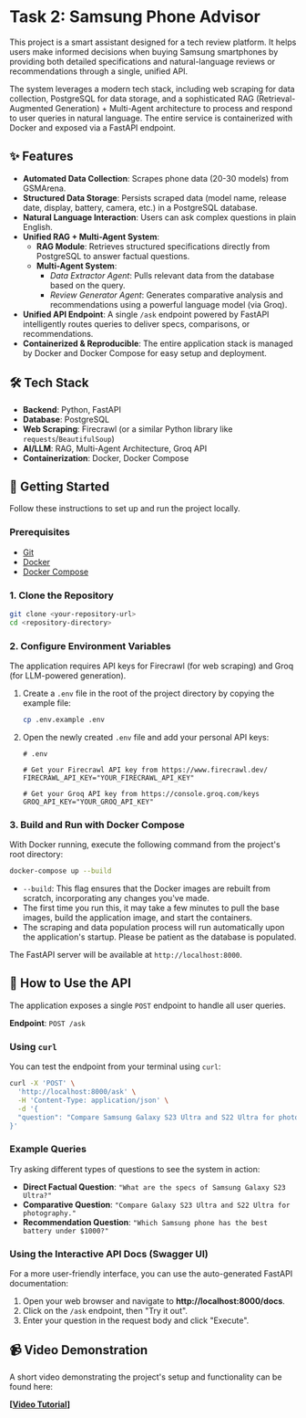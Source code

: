 # Task 2: Samsung Phone Advisor

This project is a smart assistant designed for a tech review platform. It helps users make informed decisions when buying Samsung smartphones by providing both detailed specifications and natural-language reviews or recommendations through a single, unified API.

The system leverages a modern tech stack, including web scraping for data collection, PostgreSQL for data storage, and a sophisticated RAG (Retrieval-Augmented Generation) + Multi-Agent architecture to process and respond to user queries in natural language. The entire service is containerized with Docker and exposed via a FastAPI endpoint.

## ✨ Features

-   **Automated Data Collection**: Scrapes phone data (20-30 models) from GSMArena.
-   **Structured Data Storage**: Persists scraped data (model name, release date, display, battery, camera, etc.) in a PostgreSQL database.
-   **Natural Language Interaction**: Users can ask complex questions in plain English.
-   **Unified RAG + Multi-Agent System**:
    -   **RAG Module**: Retrieves structured specifications directly from PostgreSQL to answer factual questions.
    -   **Multi-Agent System**:
        -   *Data Extractor Agent*: Pulls relevant data from the database based on the query.
        -   *Review Generator Agent*: Generates comparative analysis and recommendations using a powerful language model (via Groq).
-   **Unified API Endpoint**: A single `/ask` endpoint powered by FastAPI intelligently routes queries to deliver specs, comparisons, or recommendations.
-   **Containerized & Reproducible**: The entire application stack is managed by Docker and Docker Compose for easy setup and deployment.

## 🛠️ Tech Stack

-   **Backend**: Python, FastAPI
-   **Database**: PostgreSQL
-   **Web Scraping**: Firecrawl (or a similar Python library like `requests`/`BeautifulSoup`)
-   **AI/LLM**: RAG, Multi-Agent Architecture, Groq API
-   **Containerization**: Docker, Docker Compose

## 🚀 Getting Started

Follow these instructions to set up and run the project locally.

### Prerequisites

-   [Git](https://git-scm.com/)
-   [Docker](https://www.docker.com/products/docker-desktop/)
-   [Docker Compose](https://docs.docker.com/compose/install/)

### 1. Clone the Repository

```bash
git clone <your-repository-url>
cd <repository-directory>
```

### 2. Configure Environment Variables

The application requires API keys for Firecrawl (for web scraping) and Groq (for LLM-powered generation).

1.  Create a `.env` file in the root of the project directory by copying the example file:
    ```bash
    cp .env.example .env
    ```

2.  Open the newly created `.env` file and add your personal API keys:
    ```dotenv
    # .env

    # Get your Firecrawl API key from https://www.firecrawl.dev/
    FIRECRAWL_API_KEY="YOUR_FIRECRAWL_API_KEY"

    # Get your Groq API key from https://console.groq.com/keys
    GROQ_API_KEY="YOUR_GROQ_API_KEY"

    ```

### 3. Build and Run with Docker Compose

With Docker running, execute the following command from the project's root directory:

```bash
docker-compose up --build
```

-   `--build`: This flag ensures that the Docker images are rebuilt from scratch, incorporating any changes you've made.
-   The first time you run this, it may take a few minutes to pull the base images, build the application image, and start the containers.
-   The scraping and data population process will run automatically upon the application's startup. Please be patient as the database is populated.

The FastAPI server will be available at `http://localhost:8000`.

## 🤖 How to Use the API

The application exposes a single `POST` endpoint to handle all user queries.

**Endpoint**: `POST /ask`

### Using `curl`

You can test the endpoint from your terminal using `curl`:

```bash
curl -X 'POST' \
  'http://localhost:8000/ask' \
  -H 'Content-Type: application/json' \
  -d '{
  "question": "Compare Samsung Galaxy S23 Ultra and S22 Ultra for photography"
}'
```

### Example Queries

Try asking different types of questions to see the system in action:

-   **Direct Factual Question**:
    `"What are the specs of Samsung Galaxy S23 Ultra?"`
-   **Comparative Question**:
    `"Compare Galaxy S23 Ultra and S22 Ultra for photography."`
-   **Recommendation Question**:
    `"Which Samsung phone has the best battery under $1000?"`

### Using the Interactive API Docs (Swagger UI)

For a more user-friendly interface, you can use the auto-generated FastAPI documentation:

1.  Open your web browser and navigate to **http://localhost:8000/docs**.
2.  Click on the `/ask` endpoint, then "Try it out".
3.  Enter your question in the request body and click "Execute".

## 📹 Video Demonstration

A short video demonstrating the project's setup and functionality can be found here:

**[[Video Tutorial](https://youtu.be/FCkK9Zc3YOA)]**